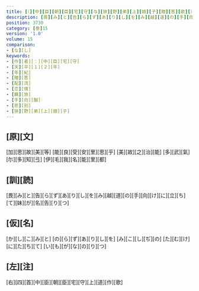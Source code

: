 ```yaml
---
title: [（][中][臣][朝][臣][宅][守][与][狭][野][弟][上][娘][子][贈][答][歌][）]
description: [畏][み][と][告][ら][ず][あ][り][し][を][み][越][道][の][手][向][け][に][立][ち][て][妹][が][名][告][り][つ]
position: 3730
category: [巻]15
version: '1.0'
volume: 15
comparison:
- [な][し]
keywords:
- [作][者][：][中][臣][宅][守]
- [天][平][１][２][年]
- [年][紀]
- [贈][答]
- [配][流]
- [恋][情]
- [羈][旅]
- [手][向][醎]
- [悲][別]
- [狭][野][弟][上][娘][子]
---
```


## [原][文]

[加][思][故][美][等] [能][良][受][安][里][思][乎] [美][故][之][治][能] [多][武][氣][尓][多][知][弖] [伊][毛][我][名][能][里][都]

## [訓][読]

[畏][み][と][告][ら][ず][あ][り][し][を][み][越][道][の][手][向][け][に][立][ち][て][妹][が][名][告][り][つ]

## [仮][名]

[か][し][こ][み][と] [の][ら][ず][あ][り][し][を] [み][こ][し][ぢ][の] [た][む][け][に][た][ち][て] [い][も][が][な][の][り][つ]

## [左][注]

[右][四][首][中][臣][朝][臣][宅][守][上][道][作][歌]
